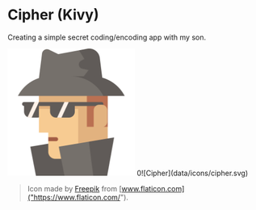 # Cipher (Kivy)

Creating a simple secret coding/encoding app with my son.


<img src="data/icons/cipher.svg" alt="Cipher" width="50%"/>
0![Cipher](data/icons/cipher.svg)

> Icon made by [Freepik]("https://www.flaticon.com/authors/freepik") from [www.flaticon.com]("https://www.flaticon.com/").
